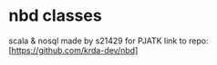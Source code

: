 # nbd classes
scala &amp; nosql
made by s21429 for PJATK
link to repo: [https://github.com/krda-dev/nbd]
